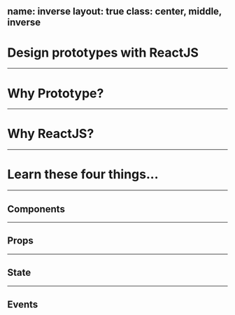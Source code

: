 name: inverse
layout: true
class: center, middle, inverse
---
# Design prototypes with ReactJS
---
# Why Prototype?
---
# Why ReactJS?
---
# Learn these four things...
---
## Components
---
## Props
---
## State
---
## Events
